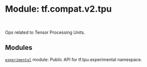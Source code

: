 <div itemscope itemtype="http://developers.google.com/ReferenceObject">
<meta itemprop="name" content="tf.compat.v2.tpu" />
<meta itemprop="path" content="Stable" />
</div>

# Module: tf.compat.v2.tpu


<table class="tfo-notebook-buttons tfo-api" align="left">
</table>



Ops related to Tensor Processing Units.



## Modules

[`experimental`](../../../tf/compat/v2/tpu/experimental.md) module: Public API for tf.tpu.experimental namespace.



